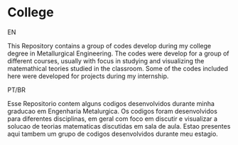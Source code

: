 # College

EN



This Repository contains a group of codes develop during my college degree in Metallurgical Engineering.
The codes were develop for a group of different courses, usually with focus in studying and visualizing the matemathical teories studied in the classroom. 
Some of the codes included here were developed for projects during my internship.



PT/BR



Esse Repositorio contem alguns codigos desenvolvidos durante minha graducao em Engenharia Metalurgica.
Os codigos foram desenvolvidos para diferentes disciplinas, em geral com foco em discutir e visualizar a solucao de teorias matematicas discutidas em sala de aula.
Estao presentes aqui tambem um grupo de codigos desenvolvidos durante meu estagio. 
